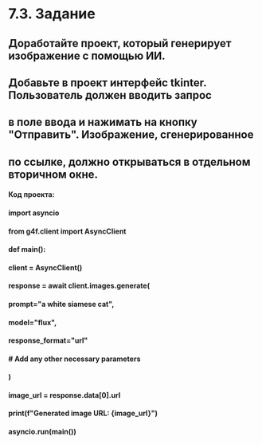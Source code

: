 # 7.3. Задание
## Доработайте проект, который генерирует изображение с помощью ИИ. 
## Добавьте в проект интерфейс tkinter. Пользователь должен вводить запрос 
## в поле ввода и нажимать на кнопку "Отправить". Изображение, сгенерированное 
## по ссылке, должно открываться в отдельном вторичном окне. 

#### Код проекта:
#### import asyncio
#### from g4f.client import AsyncClient
#### def main():
####     client = AsyncClient()
####     response = await client.images.generate(
####         prompt="a white siamese cat",
####         model="flux",
####         response_format="url"
####         # Add any other necessary parameters
####     )
####     image_url = response.data[0].url
####     print(f"Generated image URL: {image_url}")
#### asyncio.run(main())